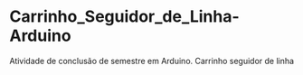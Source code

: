 # Carrinho_Seguidor_de_Linha-Arduino
 Atividade de conclusão de semestre em Arduino. Carrinho seguidor de linha
